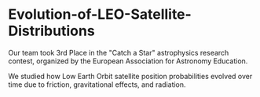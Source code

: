 # Evolution-of-LEO-Satellite-Distributions
Our team took 3rd Place in the "Catch a Star" astrophysics research contest, organized by the European Association for Astronomy Education. 

We studied how Low Earth Orbit satellite position probabilities evolved over time due to friction, gravitational effects, and radiation.
